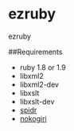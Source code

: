 ezruby
======

ezruby

##Requirements
+ ruby 1.8 or 1.9
+ libxml2
+ libxml2-dev
+ libxslt
+ libxslt-dev
+ [spidr](https://github.com/postmodern/spidr)
+ [nokogiri](https://github.com/sparklemotion/nokogiri)
